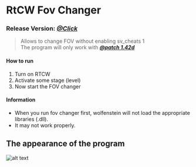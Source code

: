 # RtCW Fov Changer 
### Release Version: [**_@Click_**](https://github.com/KoRrNiK/rtcw_fov-changer/releases)

> Allows to change FOV without enabling sv_cheats 1 \
> The program will only work with [**_@patch 1.42d_**](https://www.speedrun.com/patches/rtcw-sp-1.42d-win32-bin_yvndt.zip)

#### How to run
1. Turn on RTCW
2. Activate some stage (level)
3. Now start the FOV changer

#### Information
- When you run fov changer first, wolfenstein will not load the appropriate libraries (.dll). 
- It may not work properly. 



## The appearance of the program
![alt text](https://i.imgur.com/4xlwfJ2.png)
